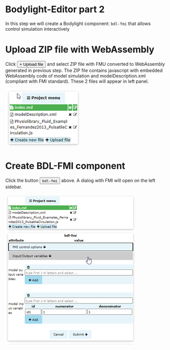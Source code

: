 # Bodylight-Editor part 2
In this step we will create a Bodylight component: `bdl-fmi` that allows control simulation interactively

# Upload ZIP file with WebAssembly 

Click <button>+ Upload file</button> and select ZIP file with FMU converted to WebAssembly generated in previous step. The ZIP file contains javascript with embedded WebAssembly code of model simulation and modelDescription.xml (compliant with FMI standard). These 2 files will appear in left panel.

![EditorFmuFiles](EditorFmuFiles.png)


# Create BDL-FMI component
Click the button <button>`bdl-fmi`</button> above. A dialog with FMI will open on the left sidebar.

![EditorFmuDialog](EditorFmuDialog.png)






